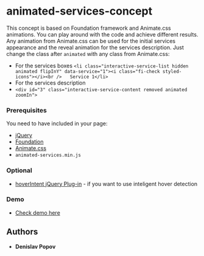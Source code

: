 # animated-services-concept
This concept is based on Foundation framework and Animate.css animations. You can play around with the code and achieve different results. 
Any animation from Animate.css can be used for the initial services appearance and the reveal animation for the services description. Just change the class after ```animated``` with any class from Animate.css:
* For the services boxes
```<li class="interactive-service-list hidden animated flipInY" data-service="1"><i class="fi-check styled-icons"></i><br />   Service 1</li>```
* For the services description
* ```<div id="3" class="interactive-service-content removed animated zoomIn">```
### Prerequisites
You need to have included in your page:
* [jQuery](https://jquery.com/)
* [Foundation](https://foundation.zurb.com/)
* [Animate.css](https://daneden.github.io/animate.css/)
* ```animated-services.min.js```
### Optional
* [hoverIntent jQuery Plug-in](https://briancherne.github.io/jquery-hoverIntent/) - if you want to use inteligent hover detection
### Demo
* [Check demo here](https://codepen.io/DenislavPopov/pen/vePxRQ)
## Authors
* **Denislav Popov**
